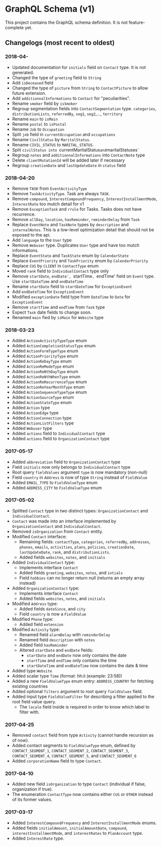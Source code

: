 # GraphQL Schema (v1)

This project contains the GraphQL schema definition. It is not feature-complete yet.


## Changelogs (most recent to oldest)

### 2018-04-

* Updated documentation for `initials` field on `Contact` type. It is not generated.
* Changed the type of `greeting` field to `String`
* Add `isDeceased` field
* Changed the type of `picture` from `String` to `ContactPicture` to allow future extension.
* Add `additionnalInformations` to `Contact` for "peculiarities".
* Rename `smoker` field by `isSmoker`
* Regroup segmentation fields into `ContactSegmentation` type. `categories`, `distributionLists`, `referredBy`, `seg1`, `seg2`,..., `territory`
* Rename `main` to `isMain`
* Rename `postal` to `isPostal`
* Rename `Job` to `Occupation`
* Split `job` field in `currentOccupation` and `occupations`
* Rename `CivilStatus` by `MaritalStatus`.
* Rename `CIVIL_STATUS` to `MARITAL_STATUS`.
* Split `civilStatus into `currentMaritalStatus` and `maritalStatuses`
* Regroup `notes` and `additionnalInformations` into `ContactNote` type
* Delete `clientMutationId` will be added later if necessary
* Regroup `creationDate` and `lastUpdateDate` in `status` field

### 2018-04-20

* Remove `TASK` from `EventActivityType`
* Remove `TaskActivityType`. Task are always `TASK`.
* Remove  `compound`, `InterestCompoundFrequency`, `InterestInstallmentMode`, `InterestRate` too mutch detail for v1
* Remove `ExceptionTask` and `rrule` for Tasks. Tasks does not have recurrence.
* Remove `allDay`, `location`, `hasReminder`, `reminderDelay` from `Task`
* Replace `EventNote` and `TaskNote` types by `description` and `internalNotes`. This is a low-level optimization detail that should not be exposed to the api.
* Add `language` to the `User` type
* Remove `Webuser` type. Duplicates `User` type and have too mutch informations.
* Replace `EventState` and `TaskState` enum by `CalendarState`
* Replace `EventPriority` and `TaskPriority` enum by `CalendarPriority`
* Replace `CUS` by `CLIENT` in `ContactType` enum
* Moved `rank` field to `IndividualContact` type only
* Remove `startDate`, `endDate', `startTime`, `endTime' field on `Event` type. Use `startDateTime` and `endDateTime`
* Rename `startDate` field to `startDateTime` for `ExceptionEvent`
* Add `endDateTime` for `ExceptionEvent`
* Modified `exceptionDate` field type from `DateTime` to `Date` for `ExceptionEvent`
* Remove `startTime` and `endTime` from `Task` type
* Expect `Task` date fields to change soon.
* Renamed `main` fied by `isMain` for `Website` type

### 2018-03-23

* Added `ActionActivityTypeType` enum
* Added `ActionCompletionStatusType` enum
* Added `ActionFormTypeType` enum
* Added `ActionPriorityType` enum
* Added `ActionReDayType` enum
* Added `ActionReModeType` enum
* Added `ActionReNthDayType` enum
* Added `ActionReNthWhenType` enum
* Added `ActionReRecurrenceType` enum
* Added `ActionReYearMonthType` enum
* Added `ActionSequenceTypeType` enum
* Added `ActionSourceType` enum
* Added `ActionStateType` enum
* Added `Action` type
* Added `ActionEdge` type
* Added `ActionConnection` type
* Added `ActionListFilters` type
* Added `Webuser` type
* Added `actions` field to `IndividualContact` type
* Added `actions` field to `OrganizationContact` type

### 2017-05-17

* Added `abbreviation` field to `OrganizationContact` type
* Field `initials` now only belongs to `IndividualContact` type
* Root query `fieldValues` argument `type` is now mandatory (non-null)
* Field `country` in `Address` is now of type `String` instead of `FieldValue`
* Added `EMAIL_TYPE` to `FieldValueType` enum
* Added `ADDRESS_CITY` to `FieldValueType` enum


### 2017-05-02

* Splitted `Contact` type in two distinct types: `OrganizationContact` and `IndividualContact`.
* `Contact` was made into an interface implemented by `OrganizationContact` and `IndividualContact`.
* Removed `isOrganization` from `Contact` entity.
* Modified `Contact` interface:
	- Remaining fields: `contactType`, `categories`, `referredBy`, `addresses`, `phones`, `emails`, `activities`, `plans`, `policies`, `creationDate`, `lastUpdateDate`, `rank`, and `distributionLists`.
	- Added fields `websites`, `notes`, and `initials`
* Added `IndividualContact` type:
	- Implements interface `Contact`
	- Added fields `greeting`, `websites`, `notes`, and `intials`
	- Field `hobbies` can no longer return null (returns an empty array instead)
* Added `OrganizationContact` type:
	- Implements interface `Contact`
	- Added fields `websites`, `notes`, and `initials`
* Modified `Address` type:
	- Added fields `dateSince`, and `city`
	- Field `country` is now a `FieldValue`
* Modified `Phone` type:
	- Added field `extension`
* Modified `Activity` type:
	- Renamed field `alarmDelay` with `reminderDelay`
	- Renamed field `description` with `notes`
	- Added field `hasReminder`
	- Altered `startDate` and `endDate` fields:
		- `startDate` and `endDate` now only contains the date
		- `startTime` and `endTime` only contains the time
		- `startDateTime` and `endDateTime` now contains the date & time
* Added type `Website`
* Added scalar type `Time` (format: hh:ii (example: 23:58))
* Added a new `FieldValueType` enum entry: `ADDRESS_COUNTRY` for fetching existing countries
* Added optional `filters` argument to root query `fieldValues` field. 
* Added input type `FieldValueFilter` for describing a filter applied to the root field value query.
	- The `locale` field inside is required in order to know which label to filter with.


### 2017-04-25

* Removed `contact` field from type `Activity` (cannot handle recursion as of now).
* Added contact segments to `FieldValueType` enum, defined by `CONTACT_SEGMENT_1`, `CONTACT_SEGMENT_2`, `CONTACT_SEGMENT_3`, `CONTACT_SEGMENT_4`, `CONTACT_SEGMENT_5`, and `CONTACT_SEGMENT_6`
* Added `corporationName` field to type `Contact`.

### 2017-04-10

* Added new field `isOrganization` to type `Contact` (individual if false, organization if true).
* The enumeration `ContactType` now contains either `CUS` or `OTHER` instead of its former values.

### 2017-03-17

* Added `InterestCompoundFrequency` and `InterestInstallmentMode` enums.
* Added fields `initialAmount`, `initialAmountDate`, `compound`, `interestInstallmentMode`, and `interestRates` to `PlanAccount` type.
* Added `InterestRate` type.


